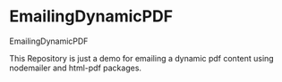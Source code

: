 # EmailingDynamicPDF
EmailingDynamicPDF

This Repository is just a demo for emailing a dynamic pdf content using nodemailer and html-pdf packages.
